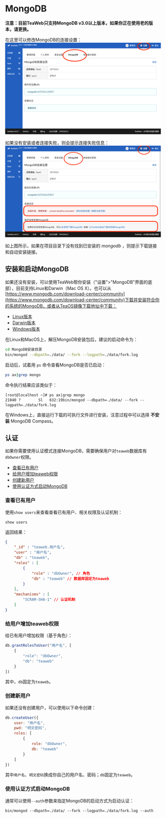 # MongoDB
**注意：目前TeaWeb只支持MongoDB v3.0以上版本，如果你正在使用老的版本，请更换。**

在这里可以修改MongoDB的连接设置：
![mongodb.png](mongodb.png)

如果没有安装或者连接失败，则会提示连接失败信息：
![mongodb.png](mongodb2.png)

如上图所示，如果在项目目录下没有找到已安装的 *mongodb* ，则提示下载链接和自动安装链接。

## 安装和启动MongoDB
如果还没有安装，可以使用TeaWeb帮你安装（"设置">"MongoDB"界面的底部），目前支持Linux和Darwin（Mac OS X）。也可以从 [https://www.mongodb.com/download-center/community](https://www.mongodb.com/download-center/community)下载并安装符合你的系统的MongoDB，或者从TeaOS镜像下载地址中下载：
* [Linux版本](http://dl.teaos.cn/mongodb-linux-x86_64-4.0.3.tgz)
* [Darwin版本](http://dl.teaos.cn/mongodb-osx-ssl-x86_64-4.0.3.tgz)
* [Windows版本](http://dl.teaos.cn/mongodb-win32-x86_64-2008plus-ssl-4.0.8-signed.msi)

在Linux和MacOS上，解压MongoDB安装包后，建议的启动命令为：
~~~bash
cd MongoDB安装目录
bin/mongod --dbpath=./data/ --fork --logpath=./data/fork.log
~~~

启动后，试着用 `ps` 命令查看MongoDB是否已启动：
~~~bash
ps ax|grep mongo
~~~
命令执行结果应该类似于：
~~~
[root@localhost ~]# ps ax|grep mongo
21040 ?        Sl   632:19bin/mongod --dbpath=./data/ --fork --logpath=./data/fork.log
~~~

在Windows上，直接运行下载的可执行文件进行安装，注意过程中可以选择 **不安装** MongoDB Compass。

## 认证
如果你需要使用认证模式连接MongoDB，需要确保用户对`teaweb`数据库有`dbOwner`权限。

* [查看已有用户](#查看已有用户)
* [给用户增加teaweb权限](#给用户增加teaweb权限)
* [创建新用户](#创建新用户)
* [使用认证方式启动MongoDB](#使用认证方式启动mongodb)

### 查看已有用户
使用`show users`来查看查看已有用户、相关权限及认证机制：
~~~
show users
~~~
返回结果：
~~~json
{
	"_id" : "teaweb.用户名",
	"user" : "用户名",
	"db" : "teaweb",
	"roles" : [
		{
			"role" : "dbOwner", // 角色
			"db" : "teaweb" // 数据库固定为teaweb
		}
	],
	"mechanisms" : [
		"SCRAM-SHA-1" // 认证机制
	]
}
~~~

### 给用户增加teaweb权限
给已有用户增加权限（基于角色）：
~~~javascript
db.grantRolesToUser("用户名", [
	{ 
		"role": "dbOwner", 
		"db": "teaweb" 
	}
])
~~~
其中，`db`固定为`teaweb`。

### 创建新用户
如果还没有创建用户，可以使用以下命令创建：
~~~javascript
db.createUser({
	user: "用户名", 
	pwd: "明文密码", 
	roles: [
		{
			role: "dbOwner", 
			db: "teaweb"
		}
	]
})
~~~
其中`用户名`、`明文密码`换成你自己的用户名、密码；`db`固定为`teaweb`。

### 使用认证方式启动MongoDB
通常可以使用`--auth`参数来指定MongoDB的启动方式为启动认证：
~~~
bin/mongod --dbpath=./data/ --fork --logpath=./data/fork.log --auth
~~~